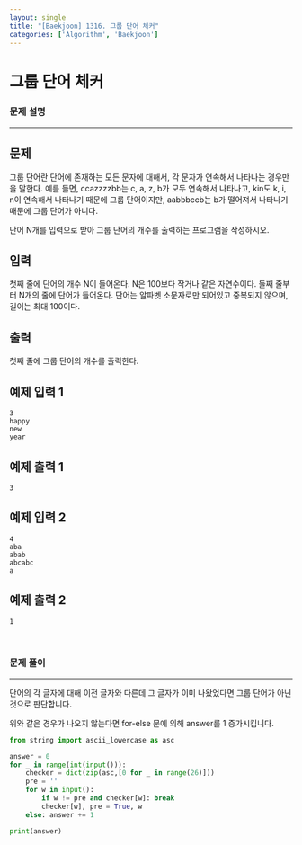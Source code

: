 ```yaml
---
layout: single
title: "[Baekjoon] 1316. 그룹 단어 체커"
categories: ['Algorithm', 'Baekjoon']
---
```




# 그룹 단어 체커

### 문제 설명

---

## 문제

그룹 단어란 단어에 존재하는 모든 문자에 대해서, 각 문자가 연속해서 나타나는 경우만을 말한다. 예를 들면, ccazzzzbb는 c, a, z, b가 모두 연속해서 나타나고, kin도 k, i, n이 연속해서 나타나기 때문에 그룹 단어이지만, aabbbccb는 b가 떨어져서 나타나기 때문에 그룹 단어가 아니다.

단어 N개를 입력으로 받아 그룹 단어의 개수를 출력하는 프로그램을 작성하시오.

## 입력

첫째 줄에 단어의 개수 N이 들어온다. N은 100보다 작거나 같은 자연수이다. 둘째 줄부터 N개의 줄에 단어가 들어온다. 단어는 알파벳 소문자로만 되어있고 중복되지 않으며, 길이는 최대 100이다.

## 출력

첫째 줄에 그룹 단어의 개수를 출력한다.

## 예제 입력 1 

```
3
happy
new
year
```

## 예제 출력 1 

```
3
```

## 예제 입력 2 

```
4
aba
abab
abcabc
a
```

## 예제 출력 2 

```
1
```

<br>

### 문제 풀이

---

단어의 각 글자에 대해 이전 글자와 다른데 그 글자가 이미 나왔었다면 그룹 단어가 아닌 것으로 판단합니다. 

위와 같은 경우가 나오지 않는다면 for-else 문에 의해 answer를 1 증가시킵니다. 

```python
from string import ascii_lowercase as asc

answer = 0
for _ in range(int(input())):
    checker = dict(zip(asc,[0 for _ in range(26)]))
    pre = ''
    for w in input():
        if w != pre and checker[w]: break
        checker[w], pre = True, w
    else: answer += 1

print(answer)
```

<br>

